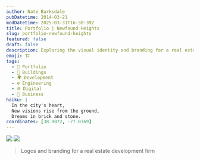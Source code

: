 ```yaml
---
author: Nate Barksdale
pubDatetime: 2014-03-21
modDatetime: 2025-03-31T16:30:39Z
title: Portfolio | Newfound Heights
slug: portfolio-newfound-heights
featured: false
draft: false
description: Exploring the visual identity and branding for a real estate development firm. Relevant geolocation coordinates
emoji: 🏗️
tags:
  - 📁 Portfolio
  - 🏢 Buildings
  - 🌍 Development
  - ⚙️ Engineering
  - 🌐 Digital
  - 💼 Business
haiku: |
  In the city's heart,  
  New visions rise from the ground,  
  Dreams in brick and stone.
coordinates: [38.9072, -77.0369]
---
```


![](@assets/images/portfolio-nh-logo.jpg) ![](@assets/images/portfolio-redevelopment-lab.jpg)

> Logos and branding for a real estate development firm
